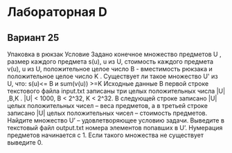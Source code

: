 # Лабораторная D

## Вариант 25

Упаковка в рюкзак
Условие
Задано конечное множество предметов U , размер каждого предмета s(u),  u из U,
стоимость каждого предмета v(u),  u из U,
 положительное целое число B -
вместимость рюкзака и положительное целое число K . Существует ли такое множество
U' из U, что: s(u)<= B и sum(v(u)) >=K
Исходные данные
В первой строке текстового файла input.txt записаны три целых положительных числа
|U| ,B,K . |U| < 1000, B < 2^32, K < 2^32. В следующей строке записано |U| целых
положительных чисел – веса предметов, а в третьей строке записано |U| целых
положительных чисел – стоимость предметов. Найдите множество U’ – удовлетворяющее
условию задачи. Выведите в текстовый файл output.txt номера элементов попавших в U’.
Нумерация предметов начинается с 1. Если такого множества не существует выведите 0.